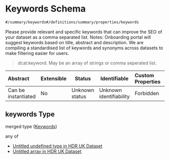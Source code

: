 # Keywords Schema

```txt
#/summary/keywords#/definitions/summary/properties/keywords
```

Please provide relevant and specific keywords that can improve the SEO of your dataset as a comma separated list. Notes: Onboarding portal will suggest keywords based on title, abstract and description. We are compiling a standardised list of keywords and synonyms across datasets to make filtering easier for users.


> dcat:keyword. May be an array of strings or comma seperated list.
>

| Abstract            | Extensible | Status         | Identifiable            | Custom Properties | Additional Properties | Access Restrictions | Defined In                                                                                         |
| :------------------ | ---------- | -------------- | ----------------------- | :---------------- | --------------------- | ------------------- | -------------------------------------------------------------------------------------------------- |
| Can be instantiated | No         | Unknown status | Unknown identifiability | Forbidden         | Allowed               | none                | [dataset.schema.json\*](../../../schema/dataset/latest/dataset.schema.json "open original schema") |

## keywords Type

merged type ([Keywords](dataset-definitions-summary-properties-keywords.md))

any of

-   [Untitled undefined type in HDR UK Dataset](dataset-definitions-summary-properties-keywords-anyof-0.md "check type definition")
-   [Untitled array in HDR UK Dataset](dataset-definitions-summary-properties-keywords-anyof-1.md "check type definition")
